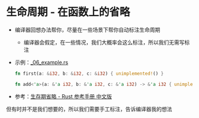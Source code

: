 # 生命周期 - 在函数上的省略

- 编译器回想办法帮你，尽量在一些场景下帮你自动标注生命周期
    - 编译器会假定，在一些情况，我们大概率会这么标注，所以我们无需写标注
    
- 示例：[_06_example.rs](./_06_example.rs)

    ```rust
    fn first(a: &i32, b: &i32, c: &i32) { unimplemented!() }

    fn add<'a>(a: &'a i32, b: &'a i32, c: &'a i32) -> &'a i32 { unimplemented!() }
    ```

- 参考：[生存期省略 - Rust 参考手册 中文版](https://rustwiki.org/zh-CN/reference/lifetime-elision.html)

但有时并不是我们想要的，所以我们需要手工标注，告诉编译器我的想法




